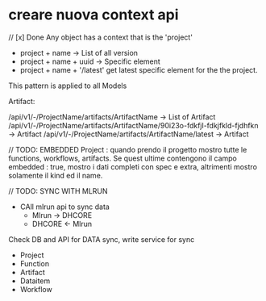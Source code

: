 # creare nuova context api

// [x] Done
Any object has a context that is the 'project'

- project + name -> List of all version
- project + name + uuid -> Specific element
- project + name + '/latest' get latest specific element for the the project.

This pattern is applied to all Models

Artifact:

/api/v1/-/ProjectName/artifacts/ArtifactName -> List of Artifact
/api/v1/-/ProjectName/artifacts/ArtifactName/90i23o-fdkfjl-fdkjfkld-fjdhfkn -> Artifact
/api/v1/-/ProjectName/artifacts/ArtifactName/latest -> Artifact

// TODO: EMBEDDED
Project : quando prendo il progetto mostro tutte le functions, workflows, artifacts. Se quest ultime contengono il campo embedded : true, mostro i dati completi con spec e extra, altrimenti mostro solamente il kind ed il name.

// TODO: SYNC WITH MLRUN

- CAll mlrun api to sync data
  - Mlrun -> DHCORE
  - DHCORE <- Mlrun

Check DB and API for DATA sync, write service for sync

- Project
- Function
- Artifact
- Dataitem
- Workflow
